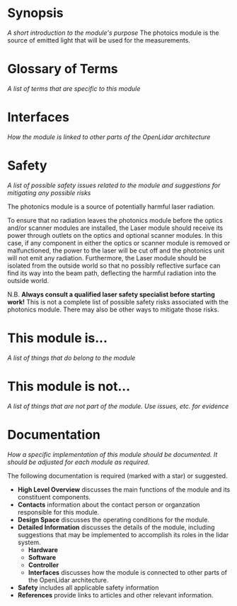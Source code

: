 # Synopsis
_A short introduction to the module's purpose_
The photoics module is the source of emitted light that will be used for the measurements.

# Glossary of Terms
_A list of terms that are specific to this module_

# Interfaces
_How the module is linked to other parts of the OpenLidar architecture_

# Safety
_A list of possible safety issues related to the module and suggestions for mitigating any possible risks_

The photonics module is a source of potentially harmful laser radiation.

To ensure that no radiation leaves the photonics module before the optics and/or scanner modules are installed, the Laser module should receive its power through outlets on the optics and optional scanner modules. In this case, if any component in either the optics or scanner module is removed or malfunctioned, the power to the laser will be cut off and the photonics unit will not emit any radiation. Furthermore, the Laser module should be isolated from the outside world so that no possibly reflective surface can find its way into the beam path, deflecting the harmful radiation into the outside world.

N.B. **Always consult a qualified laser safety specialist before starting work!** This is not a complete list of possible safety risks associated with the photonics module. There may also be other ways to mitigate those risks.

# This module is...
_A list of things that do belong to the module_

# This module is not...
_A list of things that are not part of the module. Use issues, etc. for evidence_

# Documentation
_How a specific implementation of this module should be documented. It should be adjusted for each module as required._

The following documentation is required (marked with a star) or suggested.
- **High Level Overview** discusses the main functions of the module and its constituent components.
- **Contacts** information about the contact person or organzation responsible for this module.
- **Design Space** discusses the operating conditions for the module.
- **Detailed Information** discusses the details of the module, including suggestions that may be implemented to accomplish its roles in the lidar system.
  - **Hardware**
  - **Software**
  - **Controller**
  - **Interfaces** discusses how the module is connected to other parts of the OpenLidar architecture.
- **Safety** includes all applicable safety information
- **References** provide links to articles and other relevant information.
